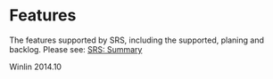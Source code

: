 # Features

The features supported by SRS, including the supported, planing and backlog. Please see: [SRS: Summary](https://github.com/winlinvip/simple-rtmp-server/tree/1.0release#summary)

Winlin 2014.10
